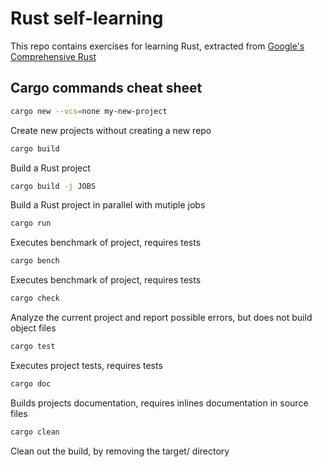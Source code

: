 # Rust self-learning

This repo contains exercises for learning Rust, extracted from [Google's Comprehensive Rust](https://google.github.io/comprehensive-rust/)

## Cargo commands cheat sheet

```bash
cargo new --vcs=none my-new-project
```

Create new projects without creating a new repo

```bash
cargo build
```

Build a Rust project

```bash
cargo build -j JOBS
```

Build a Rust project in parallel with mutiple jobs

```bash
cargo run
```

Executes benchmark of project, requires tests

```bash
cargo bench
```

Executes benchmark of project, requires tests

```bash
cargo check
```

Analyze the current project and report possible errors, but does not build object files

```bash
cargo test
```

Executes project tests, requires tests

```bash
cargo doc
```

Builds projects documentation, requires inlines documentation in source files

```bash
cargo clean
```

Clean out the build, by removing the target/ directory
